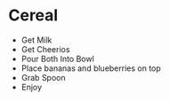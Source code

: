 # Cereal

- Get Milk
- Get Cheerios
- Pour Both Into Bowl
- Place bananas and blueberries on top
- Grab Spoon
- Enjoy
